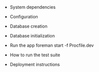 * System dependencies

* Configuration

* Database creation

* Database initialization

* Run the app
  foreman start -f Procfile.dev

* How to run the test suite

* Deployment instructions

